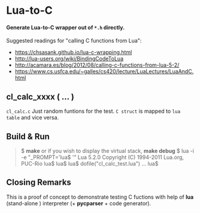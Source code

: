 # Lua-to-C 

#### Generate Lua-to-C wrapper out of `*.h` directly.

Suggested readings for "calling C functions from Lua":
- https://chsasank.github.io/lua-c-wrapping.html
- http://lua-users.org/wiki/BindingCodeToLua
- http://acamara.es/blog/2012/08/calling-c-functions-from-lua-5-2/
- https://www.cs.usfca.edu/~galles/cs420/lecture/LuaLectures/LuaAndC.html

## cl_calc_xxxx ( ... )

`cl_calc.c` Just random funtions for the test. `C struct` is mapped to `lua table` and vice versa.

## Build & Run

>$ **make** or if you wish to display the virtual stack, **make debug**
$ lua -i -e "_PROMPT='lua$ '"
Lua 5.2.0  Copyright (C) 1994-2011 Lua.org, PUC-Rio
lua$
lua$
lua$ dofile("cl_calc_test.lua")
...
 lua$

## Closing Remarks

This is a proof of concept to demonstrate testing C fuctions with help of **lua** (stand-alone ) interpreter (+ **pycparser** + code generator).


